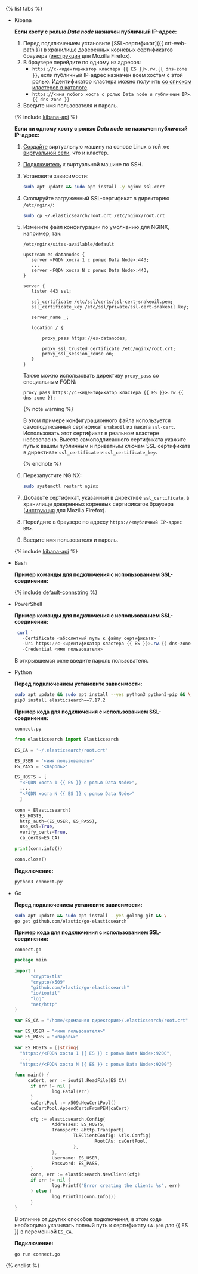 {% list tabs %}

- Kibana

  
  **Если хосту с ролью _Data node_ назначен публичный IP-адрес:**
  1. Перед подключением установите [SSL-сертификат]({{ crt-web-path }}) в хранилище доверенных корневых сертификатов браузера ([инструкция](https://wiki.mozilla.org/PSM:Changing_Trust_Settings#Trusting_an_Additional_Root_Certificate) для Mozilla Firefox).
  1. В браузере перейдите по одному из адресов:
     - `https://c-<идентификатор кластера {{ ES }}>.rw.{{ dns-zone }}`, если публичный IP-адрес назначен всем хостам с этой ролью. Идентификатор кластера можно получить [со списком кластеров в каталоге](../../managed-elasticsearch/operations/cluster-list#list-clusters).
     - `https://<имя любого хоста с ролью Data node и публичным IP>.{{ dns-zone }}`
  1. Введите имя пользователя и пароль.

  {% include [kibana-api](mes-kibana-api.md) %}

  **Если ни одному хосту с ролью _Data node_ не назначен публичный IP-адрес:**
  1. [Создайте](../../compute/quickstart/quick-create-linux.md) виртуальную машину на основе Linux в той же [виртуальной сети](../../vpc/concepts/network.md), что и кластер.
  1. [Подключитесь](../../compute/operations/vm-connect/ssh.md) к виртуальной машине по SSH.
  1. Установите зависимости:  

     ```bash
     sudo apt update && sudo apt install -y nginx ssl-cert
     ```

  1. Скопируйте загруженный SSL-сертификат в директорию `/etc/nginx/`:

     ```bash
     sudo cp ~/.elasticsearch/root.crt /etc/nginx/root.crt
     ```

  1. Измените файл конфигурации по умолчанию для NGINX, например, так:

     `/etc/nginx/sites-available/default`
     ```nginx
     upstream es-datanodes {
        server <FQDN хоста 1 с ролью Data Node>:443;
        ...
        server <FQDN хоста N с ролью Data Node>:443;
     }

     server {
        listen 443 ssl;

        ssl_certificate /etc/ssl/certs/ssl-cert-snakeoil.pem;
        ssl_certificate_key /etc/ssl/private/ssl-cert-snakeoil.key;

        server_name _;

        location / {

            proxy_pass https://es-datanodes;

            proxy_ssl_trusted_certificate /etc/nginx/root.crt;
            proxy_ssl_session_reuse on;
        }
     }
     ```

     Также можно использовать директиву `proxy_pass` со специальным FQDN:
     ```nginx
     proxy_pass https://c-<идентификатор кластера {{ ES }}>.rw.{{ dns-zone }};
     ```

     {% note warning %}

     В этом примере конфигурационного файла используется самоподписанный сертификат `snakeoil` из пакета `ssl-cert`. Использовать этот сертификат в реальном кластере небезопасно. Вместо самоподписанного сертификата укажите путь к вашим публичным и приватным ключам SSL-сертификата в директивах `ssl_certificate` и `ssl_certificate_key`.   

     {% endnote %}

  1. Перезапустите NGINX:

     ```bash
     sudo systemctl restart nginx
     ```

  1. Добавьте сертификат, указанный в директиве `ssl_certificate`, в хранилище доверенных корневых сертификатов браузера ([инструкция](https://wiki.mozilla.org/PSM:Changing_Trust_Settings#Trusting_an_Additional_Root_Certificate) для Mozilla Firefox).

  1. Перейдите в браузере по адресу `https://<публичный IP-адрес ВМ>`.

  1. Введите имя пользователя и пароль.

  {% include [kibana-api](mes-kibana-api.md) %}


- Bash

  **Пример команды для подключения с использованием SSL-соединения:**

  {% include [default-connstring](./mes/default-connstring.md) %}

- PowerShell

  **Пример команды для подключения с использованием SSL-соединения:**

  ```powershell
   curl `
     -Certificate <абсолютный путь к файлу сертификата> `
     -Uri https://c-<идентификатор кластера {{ ES }}>.rw.{{ dns-zone }}:9200 `
     -Credential <имя пользователя>
   ```

   В открывшемся окне введите пароль пользователя.

- Python

  **Перед подключением установите зависимости:**

  ```bash
  sudo apt update && sudo apt install --yes python3 python3-pip && \
  pip3 install elasticsearch==7.17.2
  ```

  **Пример кода для подключения с использованием SSL-соединения:**

  `connect.py`
  ```python
  from elasticsearch import Elasticsearch

  ES_CA = '~/.elasticsearch/root.crt'

  ES_USER = '<имя пользователя>'
  ES_PASS = '<пароль>'

  ES_HOSTS = [
    "<FQDN хоста 1 {{ ES }} с ролью Data Node>",
    ...,
    "<FQDN хоста N {{ ES }} с ролью Data Node>"
    ]

  conn = Elasticsearch(
    ES_HOSTS,
    http_auth=(ES_USER, ES_PASS),
    use_ssl=True,
    verify_certs=True,
    ca_certs=ES_CA)

  print(conn.info())

  conn.close()
  ```

  **Подключение:**

  ```bash
  python3 connect.py
  ```

- Go

  **Перед подключением установите зависимости:**

  ```bash
  sudo apt update && sudo apt install --yes golang git && \
  go get github.com/elastic/go-elasticsearch
  ```

  **Пример кода для подключения с использованием SSL-соединения:**

  `connect.go`
  ```go
  package main

  import (
        "crypto/tls"
        "crypto/x509"
        "github.com/elastic/go-elasticsearch"
        "io/ioutil"
        "log"
        "net/http"
  )

  var ES_CA = "/home/<домашняя директория>/.elasticsearch/root.crt"

  var ES_USER = "<имя пользователя>"
  var ES_PASS = "<пароль>"

  var ES_HOSTS = []string{
    "https://<FQDN хоста 1 {{ ES }} с ролью Data Node>:9200",
    ...,
    "https://<FQDN хоста N {{ ES }} с ролью Data Node>:9200"}

  func main() {
       caCert, err := ioutil.ReadFile(ES_CA)
        if err != nil {
                log.Fatal(err)
        }
        caCertPool := x509.NewCertPool()
        caCertPool.AppendCertsFromPEM(caCert)

        cfg := elasticsearch.Config{
                Addresses: ES_HOSTS,
                Transport: &http.Transport{
                        TLSClientConfig: &tls.Config{
                                RootCAs: caCertPool,
                        },
                },
                Username: ES_USER,
                Password: ES_PASS,
        }
        conn, err := elasticsearch.NewClient(cfg)
        if err != nil {
                log.Printf("Error creating the client: %s", err)
        } else {
                log.Println(conn.Info())
        }
  }
  ```

  В отличие от других способов подключения, в этом коде необходимо указывать полный путь к сертификату `CA.pem` для {{ ES }} в переменной `ES_CA`.

  **Подключение:**

  ```bash
  go run connect.go
  ```

{% endlist %}
